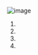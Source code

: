 ![image](https://github.com/user-attachments/assets/331b8f05-873a-4aa0-b007-4c564b33ae36)

1)

2)

3)

4)

